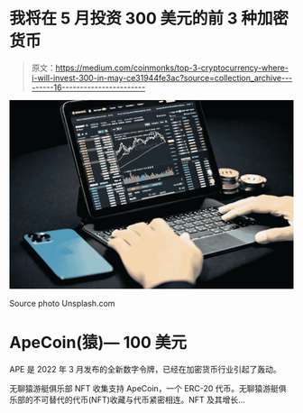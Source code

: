 # 我将在 5 月投资 300 美元的前 3 种加密货币

> 原文：<https://medium.com/coinmonks/top-3-cryptocurrency-where-i-will-invest-300-in-may-ce31944fe3ac?source=collection_archive---------16----------------------->

![](img/1fd56ec9fe148b78522c47a59bfc546c.png)

Source photo Unsplash.com

# ApeCoin(猿)— 100 美元

APE 是 2022 年 3 月发布的全新数字令牌，已经在加密货币行业引起了轰动。

无聊猿游艇俱乐部 NFT 收集支持 ApeCoin，一个 ERC-20 代币。无聊猿游艇俱乐部的不可替代的代币(NFT)收藏与代币紧密相连。NFT 及其增长…